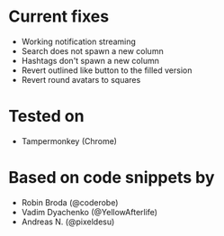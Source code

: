 # Current fixes
- Working notification streaming
- Search does not spawn a new column
- Hashtags don't spawn a new column
- Revert outlined like button to the filled version
- Revert round avatars to squares

# Tested on
- Tampermonkey (Chrome)

# Based on code snippets by
- Robin Broda (@coderobe)
- Vadim Dyachenko (@YellowAfterlife)
- Andreas N. (@pixeldesu)
